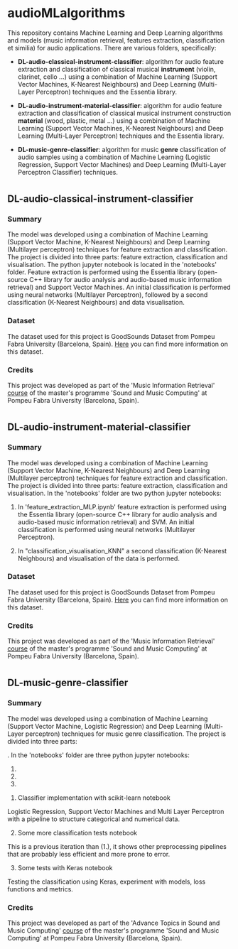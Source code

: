 # audioMLalgorithms

This repository contains Machine Learning and Deep Learning algorithms and models (music information retrieval, features extraction, classification et similia) for audio applications. There are various folders, specifically:

- **DL-audio-classical-instrument-classifier**: algorithm for audio feature extraction and classification of classical musical **instrument** (violin, clarinet, cello ...) using a combination of Machine Learning (Support Vector Machines, K-Nearest Neighbours) and Deep Learning (Multi-Layer Perceptron) techniques and the Essentia library.

- **DL-audio-instrument-material-classifier**: algorithm for audio feature extraction and classification of classical musical instrument construction **material** (wood, plastic, metal ...) using a combination of Machine Learning (Support Vector Machines, K-Nearest Neighbours) and Deep Learning (Multi-Layer Perceptron) techniques and the Essentia library.

- **DL-music-genre-classifier**:  algorithm for music **genre** classification of audio samples using a combination of Machine Learning (Logistic Regression, Support Vector Machines) and Deep Learning (Multi-Layer Perceptron Classifier) techniques.

#

## DL-audio-classical-instrument-classifier


### Summary

The model was developed using a combination of Machine Learning (Support Vector Machine, K-Nearest Neighbours) and Deep Learning (Multilayer perceptron) techniques for feature extraction and classification.
The project is divided into three parts: feature extraction, classification and visualisation. The python jupyter notebook is located in the 'notebooks' folder. Feature extraction is performed using the Essentia library (open-source C++ library for audio analysis and audio-based music information retrieval) and Support Vector Machines. An initial classification is performed using neural networks (Multilayer Perceptron), followed by a second classification (K-Nearest Neighbours) and data visualisation.


### Dataset

The dataset used for this project is GoodSounds Dataset from Pompeu Fabra University (Barcelona, Spain). [Here](https://www.upf.edu/web/mtg/good-sounds) you can find more information on this dataset.

### Credits

This project was developed as part of the 'Music Information Retrieval' [course](https://www.upf.edu/web/smc/music-information-retrieval) of the master's programme 'Sound and Music Computing' at Pompeu Fabra University (Barcelona, Spain).


#

## DL-audio-instrument-material-classifier

### Summary

The model was developed using a combination of Machine Learning (Support Vector Machine, K-Nearest Neighbours) and Deep Learning (Multilayer perceptron) techniques for feature extraction and classification.
The project is divided into three parts: feature extraction, classification and visualisation. In the 'notebooks' folder are two python jupyter notebooks: 

1) In 'feature_extraction_MLP.ipynb' feature extraction is performed using the Essentia library (open-source C++ library for audio analysis and audio-based music information retrieval) and SVM. An initial classification is performed using neural networks (Multilayer Perceptron).

2) In "classification_visualisation_KNN" a second classification (K-Nearest Neighbours) and visualisation of the data is performed.


### Dataset

The dataset used for this project is GoodSounds Dataset from Pompeu Fabra University (Barcelona, Spain). [Here](https://www.upf.edu/web/mtg/good-sounds) you can find more information on this dataset.

### Credits

This project was developed as part of the 'Music Information Retrieval' [course](https://www.upf.edu/web/smc/music-information-retrieval) of the master's programme 'Sound and Music Computing' at Pompeu Fabra University (Barcelona, Spain).



#

## DL-music-genre-classifier

### Summary

The model was developed using a combination of Machine Learning (Support Vector Machine, Logistic Regression) and Deep Learning (Multi-Layer perceptron) techniques for music genre classification.
The project is divided into three parts: 



. In the 'notebooks' folder are three python jupyter notebooks: 

1) 

2) 

3)

1. Classifier implementation with scikit-learn notebook

Logistic Regression, Support Vector Machines and Multi Layer Perceptron with a pipeline to structure categorical and numerical data.

2. Some more classification tests notebook

This is a previous iteration than (1.), it shows other preprocessing pipelines that are probably less efficient and more prone to error.

3. Some tests with Keras notebook

Testing the classification using Keras, experiment with models, loss functions and metrics.
### Credits

This project was developed as part of the 'Advance Topics in Sound and Music Computing' [course](https://www.upf.edu/web/smc/advance-topics-in-smc) of the master's programme 'Sound and Music Computing' at Pompeu Fabra University (Barcelona, Spain).


